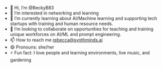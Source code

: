 - 👋 Hi, I’m @BeckyB83
- 👀 I’m interested in networking and learning
- 🌱 I’m currently learning about AI/Machine learning and supporting tech startups with training and human resource needs.
- 💞️ I’m looking to collaborate on opportunities for teaching and training unique workforces on AI/ML and prompt engineering. 
- 📫 How to reach me rebecca@synthminds.ai
- 😄 Pronouns: she/her
- ⚡ Fun fact: I love people and learning environments, live music, and gardening

<!---
BeckyB83/BeckyB83 is a ✨ special ✨ repository because its `README.md` (this file) appears on your GitHub profile.
You can click the Preview link to take a look at your changes.
--->
